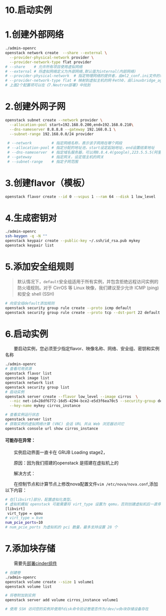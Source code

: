 # 10.启动实例

# 1.创建外部网络

```bash
./admin-openrc
openstack network create  --share --external \
  --provider-physical-network provider \
  --provider-network-type flat provider
# --share    # 允许所有项目使用虚拟网络
# --external # 将虚拟网络定义为外部网络,默认值为internal(内部网络)
# --provider-physical-network  # 指定物理网络的提供者，由ml2_conf.ini文件的flat_networks确定
# --provider-network-type flat # 映射到虚拟主机的网卡eth0，由linuxbridge_agent.ini文件中的physical_interface_mappings确定
# 上面2个配置项可以在《7.Neutron部署》中找到
```

# 2.创建外网子网

```bash
openstack subnet create --network provider \
  --allocation-pool start=192.168.0.200,end=192.168.0.210\
  --dns-nameserver 8.8.8.8 --gateway 192.168.0.1 \
  --subnet-range 192.168.0.0/24 provider
 
 # --network         # 指定网络名称，表示该子网用在哪个网段
 # --allocation-pool # 指定分配的地址池，start设定起始地址，end设置结束地址
 # --dns-nameserver  # 指定域名服务器，可以用8.8.4.4(google),223.5.5.5(阿里云)等等
 # --gateway         # 指定网关，设定宿主机的网关
 # --subnet-range    # 指定子网范围

```

# 3.创建flavor（模板）

```bash
openstack flavor create --id 0 --vcpus 1 --ram 64 --disk 1 low_level
```

# 4.生成密钥对

```bash
./admin-openrc
ssh-keygen -q -N ""
openstack keypair create --public-key ~/.ssh/id_rsa.pub mykey
openstack keypair list

```

# 5.添加安全组规则

> 默认情况下，`default`安全组适用于所有实例，并包含拒绝远程访问实例的防火墙规则。对于 CirrOS 等 Linux 映像，我们建议至少允许 ICMP (ping) 和安全 shell (SSH)

```bash
# 向安全组default添加规​​则
openstack security group rule create --proto icmp default
openstack security group rule create --proto tcp --dst-port 22 default
```

# 6.启动实例

　　要启动实例，您必须至少指定flavor、映像名称、网络、安全组、密钥和实例名称

```bash
./admin-openrc
# 查看可用资源
openstack flavor list
openstack image list
openstack network list
openstack security group list
# 启动实例
openstack server create --flavor low_level --image cirros  \
  --nic net-id=28df6772-16d5-4294-bce2-e5d3f6ea70c5 --security-group default \
  --key-name mykey cirros_instance

# 查看实例运行状态
openstack server list
# 获取实例的虚拟网络计算 (VNC) 会话 URL 并从 Web 浏览器访问它
openstack console url show cirros_instance

```

#### 可能存在异常：

　　实例启动界面一直卡在 GRUB Loading stage2，

　　原因：因为我们搭建的openstack 是搭建在虚拟机上的

　　解决方式：

　　在控制节点和计算节点上修改nova配置文件`vim /etc/nova/nova.conf`,添加以下内容：

```bash
# 在[libvirt]部分，配置虚拟化类型。
# 虚拟机模拟 openstack 可能需要将 virt_type 设置为 qemu，否则创建虚拟机后一直停在 GRUB Loading stage2
[libvirt]
 virt_type = qemu
# virt_type = kvm
num_pcie_ports=10
# num_pcie_ports 为虚拟机的 pci 数量，最多支持设置 28 个

```

# 7.添加块存储

　　需要先[部署cinder组件](https://www.wolai.com/x14k3/3Amt9AQgiUQHF9TwP4HpSv "部署cinder组件")

```bash
# 创建卷
./admin-openrc
openstack volume create --size 1 volume1
openstack volume list

# 将卷附加到实例
openstack server add volume cirros_instance volume1

# 使用 SSH 访问您的实例并使用fdisk命令验证卷是否作为/dev/vdb块存储设备存在

```
